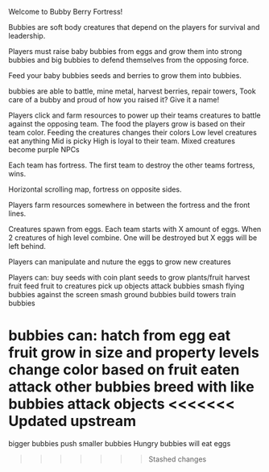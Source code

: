 Welcome to Bubby Berry Fortress!

Bubbies are soft body creatures that depend on the players for survival and leadership.

Players must raise baby bubbies from eggs and grow them into strong bubbies and big bubbies to defend themselves from the opposing force.

Feed your baby bubbies seeds and berries to grow them into bubbies.

bubbies are able to battle, mine metal, harvest berries, repair towers, 
Took care of a bubby and proud of how you raised it? Give it a name!


Players click and farm resources to power up their teams 
creatures to battle against the opposing team.
The food the players grow is based on their team color.
Feeding the creatures changes their colors
Low level creatures eat anything
Mid is picky
High is loyal to their team.
Mixed creatures become purple NPCs

Each team has fortress. The first team to destroy the
other teams fortress, wins.

Horizontal scrolling map, fortress on opposite sides.

Players farm resources somewhere in between the fortress
and the front lines.

Creatures spawn from eggs. Each team starts with X 
amount of eggs. When 2 creatures of high level combine.
One will be destroyed but X eggs will be left behind.

Players can manipulate and nuture the eggs to grow new creatures

Players can:
buy seeds with coin 
plant seeds to grow plants/fruit
harvest fruit
feed fruit to creatures
pick up objects
attack bubbies
smash flying bubbies against the screen 
smash ground bubbies
build towers
train bubbies

bubbies can:
hatch from egg
eat fruit
grow in size and property levels
change color based on fruit eaten
attack other bubbies
breed with like bubbies
attack objects
<<<<<<< Updated upstream
=======
bigger bubbies push smaller bubbies
Hungry bubbies will eat eggs
>>>>>>> Stashed changes
